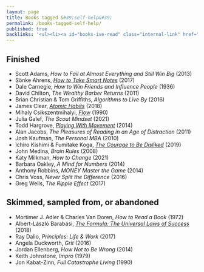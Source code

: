 ```yaml
---
layout: page
title: Books tagged &#39;self-help&#39;
permalink: /books-tagged-self-help/
published: true
backlinks: '<ul><li><a id="books-ive-read" class="internal-link" href="/books-ive-read/">Books I&#39;ve read</a></li></ul>'
---
```




## Finished 
* Scott Adams, _How to Fail at Almost Everything and Still Win Big_ (2013) 
* Sönke Ahrens, _<a id="ahrens-smart-notes" class="internal-link" href="/ahrens-smart-notes/">How to Take Smart Notes</a>_ (2017) 
* Dale Carnegie, _How to Win Friends and Influence People_ (1936) 
* David Chilton, _The Wealthy Barber Returns_ (2011) 
* Brian Christian & Tom Griffiths, _Algorithms to Live By_ (2016) 
* James Clear, _<a id="clear-atomic-habits" class="internal-link" href="/clear-atomic-habits/">Atomic Habits</a>_ (2018) 
* Mihaly Csikszentmihalyi, _<a id="csikszentmihalyi-flow" class="internal-link" href="/csikszentmihalyi-flow/">Flow</a>_ (1990) 
* Julia Galef, _The Scout Mindset_ (2021) 
* Todd Hargrove, _<a id="hargrove-playing-with-movement" class="internal-link" href="/hargrove-playing-with-movement/">Playing With Movement</a>_ (2014) 
* Alan Jacobs, _The Pleasures of Reading in an Age of Distraction_ (2011) 
* Josh Kaufman, _The Personal MBA_ (2010) 
* Ichiro Kishimi & Fumitake Koga, _<a id="kishimi-koga-courage" class="internal-link" href="/kishimi-koga-courage/">The Courage to Be Disliked</a>_ (2019) 
* John Medina, _Brain Rules_ (2008) 
* Katy Milkman, _How to Change_ (2021) 
* Barbara Oakley, _A Mind for Numbers_ (2014) 
* Anthony Robbins, _MONEY Master the Game_ (2014) 
* Chris Voss, _Never Split the Difference_ (2016) 
* Greg Wells, _The Ripple Effect_ (2017) 


## Skimmed, sampled from, or abandoned 
* Mortimer J. Adler & Charles Van Doren, _How to Read a Book_ (1972) 
* Albert-László Barabási, _<a id="barabasi-the-formula" class="internal-link" href="/barabasi-the-formula/">The Formula: The Universal Laws of Success</a>_ (2018) 
* Ray Dalio, _Principles: Life & Work_ (2017) 
* Angela Duckworth, _Grit_ (2016) 
* Jordan Ellenberg, _How Not to Be Wrong_ (2014) 
* Keith Johnstone, _Impro_ (1979) 
* Jon Kabat-Zinn, _Full Catastrophe Living_ (1990) 
